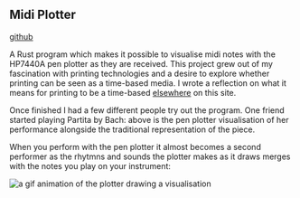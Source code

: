 ## Midi Plotter

[github](https://github.com/jskjott/midi-plotter)

A Rust program which makes it possible to visualise midi notes with the HP7440A pen plotter as they are received. This project grew out of my fascination with printing technologies and a desire to explore whether printing can be seen as a time-based media. I wrote a reflection on what it means for printing to be a time-based [elsewhere](https://jskjott.com/#The_Printing_Process_as_Time_based_Media.md) on this site.

Once finished I had a few different people try out the program. One friend started playing Partita by Bach: above is the pen plotter visualisation of her performance alongside the traditional representation of the piece.

When you perform with the pen plotter it almost becomes a second performer as the rhytmns and sounds the plotter makes as it draws merges with the notes you play on your instrument:

![a gif animation of the plotter drawing a visualisation](https://raw.githubusercontent.com/jskjott/midi-plotter/master/midi-plotter.gif)